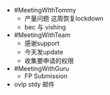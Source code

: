 - #MeetingWIthTommy
	- 产量问题 这周恢复lockdown
	- bec 与 vishing
- #MeetingWithTeam
	- 感谢support
	- 今天发update
	- 收集要申请的权限
- #MeetingWithGuru
	- FP Submission
- ovlp stdy 邮件
